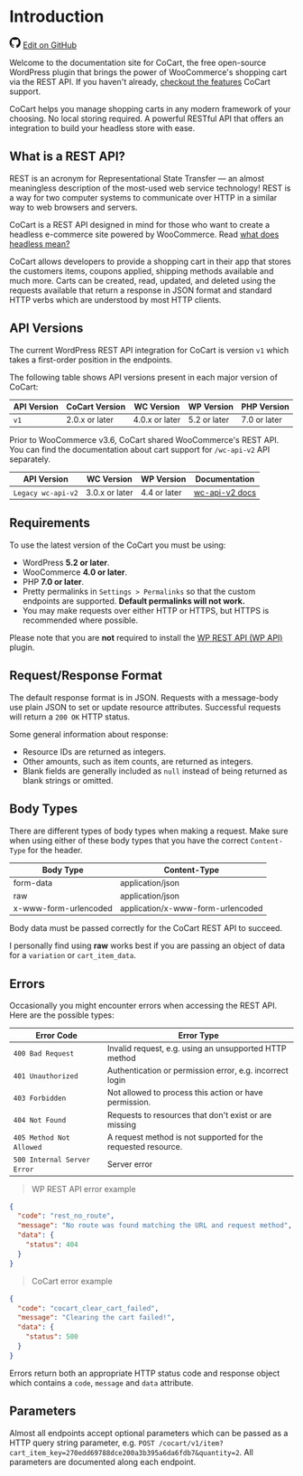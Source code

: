 # Introduction #

<img src="images/github.svg" width="20" height="20" alt="GitHub Mark Logo"> [Edit on GitHub](https://github.com/co-cart/co-cart-docs/blob/master/source/includes/cocart-v1/_introduction.md)

Welcome to the documentation site for CoCart, the free  open-source WordPress plugin that brings the power of WooCommerce's shopping cart via the REST API. If you haven't already, [checkout the features](https://cocart.xyz/features/) CoCart support.

CoCart helps you manage shopping carts in any modern framework of your choosing. No local storing required. A powerful RESTful API that offers an integration to build your headless store with ease.

## What is a REST API? ##

REST is an acronym for Representational State Transfer — an almost meaningless description of the most-used web service technology! REST is a way for two computer systems to communicate over HTTP in a similar way to web browsers and servers.

CoCart is a REST API designed in mind for those who want to create a headless e-commerce site powered by WooCommerce. Read [what does headless mean?](https://cocart.xyz/what-does-headless-mean/)

CoCart allows developers to provide a shopping cart in their app that stores the customers items, coupons applied, shipping methods available and much more. Carts can be created, read, updated, and deleted using the requests available that return a response in JSON format and standard HTTP verbs which are understood by most HTTP clients.

## API Versions ##

The current WordPress REST API integration for CoCart is version `v1` which takes a first-order position in the endpoints.

The following table shows API versions present in each major version of CoCart:

| API Version | CoCart Version | WC Version     | WP Version   | PHP Version  |
| ----------- | -------------- | -------------- | ------------ | ------------ |
| `v1`        | 2.0.x or later | 4.0.x or later | 5.2 or later | 7.0 or later |

Prior to WooCommerce v3.6, CoCart shared WooCommerce's REST API. You can find the documentation about cart support for `/wc-api-v2` API separately.

| API Version  | WC Version     | WP Version   | Documentation                    |
| ------------ | -------------- | ------------ | -------------------------------- |
| `Legacy wc-api-v2`  | 3.0.x or later | 4.4 or later | [wc-api-v2 docs](wc-api-v2.html) |

## Requirements ##

To use the latest version of the CoCart you must be using:

* WordPress **5.2 or later**.
* WooCommerce **4.0 or later**.
* PHP **7.0 or later**.
* Pretty permalinks in `Settings > Permalinks` so that the custom endpoints are supported. **Default permalinks will not work.**
* You may make requests over either HTTP or HTTPS, but HTTPS is recommended where possible.

<aside class="notice">
  Please note that you are <strong>not</strong> required to install the <a href="https://wordpress.org/plugins/rest-api/">WP REST API (WP API)</a> plugin.
</aside>

## Request/Response Format ##

The default response format is in JSON. Requests with a message-body use plain JSON to set or update resource attributes. Successful requests will return a `200 OK` HTTP status.

Some general information about response:

* Resource IDs are returned as integers.
* Other amounts, such as item counts, are returned as integers.
* Blank fields are generally included as `null` instead of being returned as blank strings or omitted.

## Body Types ##

There are different types of body types when making a request. Make sure when using either of these body types that you have the correct `Content-Type` for the header.

| Body Type             | Content-Type                      |
| --------------------- | --------------------------------- |
| form-data             | application/json                  |
| raw                   | application/json                  |
| x-www-form-urlencoded | application/x-www-form-urlencoded |

<aside class="notice">
  Body data must be passed correctly for the CoCart REST API to succeed.
</aside>

I personally find using **raw** works best if you are passing an object of data for a `variation` or `cart_item_data`.

## Errors ##

Occasionally you might encounter errors when accessing the REST API. Here are the possible types:

| Error Code                  | Error Type                                                    |
| --------------------------- |-------------------------------------------------------------- |
| `400 Bad Request`           | Invalid request, e.g. using an unsupported HTTP method        |
| `401 Unauthorized`          | Authentication or permission error, e.g. incorrect login      |
| `403 Forbidden`             | Not allowed to process this action or have permission.        |
| `404 Not Found`             | Requests to resources that don't exist or are missing         |
| `405 Method Not Allowed`    | A request method is not supported for the requested resource. |
| `500 Internal Server Error` | Server error                                                  |

> WP REST API error example

```json
{
  "code": "rest_no_route",
  "message": "No route was found matching the URL and request method",
  "data": {
    "status": 404
  }
}
```

> CoCart error example

```json
{
  "code": "cocart_clear_cart_failed",
  "message": "Clearing the cart failed!",
  "data": {
    "status": 500
  }
}
```

Errors return both an appropriate HTTP status code and response object which contains a `code`, `message` and `data` attribute.

## Parameters ##

Almost all endpoints accept optional parameters which can be passed as a HTTP query string parameter, e.g. `POST /cocart/v1/item?cart_item_key=270edd69788dce200a3b395a6da6fdb7&quantity=2`. All parameters are documented along each endpoint.
